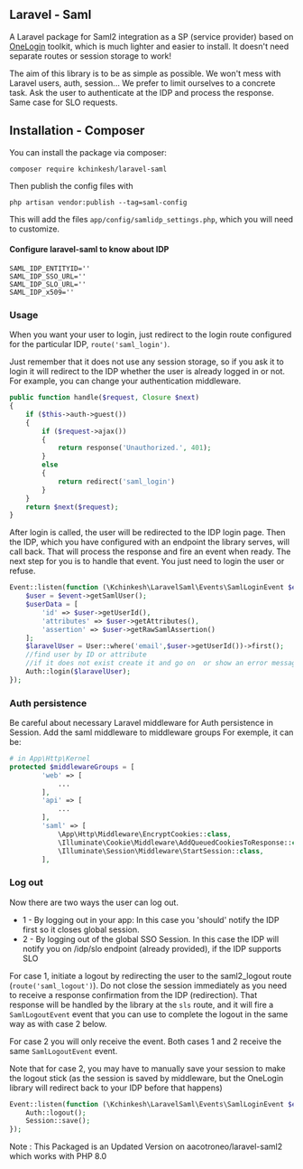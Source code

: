 ## Laravel - Saml

A Laravel package for Saml2 integration as a SP (service provider) based on  [OneLogin](https://github.com/onelogin/php-saml) toolkit, which is much lighter and easier to install. It doesn't need separate routes or session storage to work!

The aim of this library is to be as simple as possible. We won't mess with Laravel users, auth, session...  We prefer to limit ourselves to a concrete task. Ask the user to authenticate at the IDP and process the response. Same case for SLO requests.

## Installation - Composer

You can install the package via composer:

```
composer require kchinkesh/laravel-saml
```

Then publish the config files with 

```
php artisan vendor:publish --tag=saml-config
``` 

This will add the files `app/config/samlidp_settings.php`, which you will need to customize.

#### Configure laravel-saml to know about IDP

```env
SAML_IDP_ENTITYID=''
SAML_IDP_SSO_URL=''
SAML_IDP_SLO_URL=''
SAML_IDP_x509=''
```

### Usage

When you want your user to login, just redirect to the login route configured for the particular IDP, 
`route('saml_login')`.

Just remember that it does not use any session storage, so if you ask it to login it will redirect to the IDP whether the user is already logged in or not. For example, you can change your authentication middleware.

```php
public function handle($request, Closure $next)
{
    if ($this->auth->guest())
    {
        if ($request->ajax())
        {
            return response('Unauthorized.', 401);
        }
        else
        {
            return redirect('saml_login')
        }
    }
    return $next($request);
}
```

After login is called, the user will be redirected to the IDP login page. Then the IDP, which you have configured with an endpoint the library serves, will call back. That will process the response and fire an event when ready. The next step for you is to handle that event. You just need to login the user or refuse.

```php
Event::listen(function (\Kchinkesh\LaravelSaml\Events\SamlLoginEvent $event) {
    $user = $event->getSamlUser();
    $userData = [
        'id' => $user->getUserId(),
        'attributes' => $user->getAttributes(),
        'assertion' => $user->getRawSamlAssertion()
    ];
    $laravelUser = User::where('email',$user->getUserId())->first();
    //find user by ID or attribute
    //if it does not exist create it and go on  or show an error message
    Auth::login($laravelUser);
});
```
### Auth persistence

Be careful about necessary Laravel middleware for Auth persistence in Session.
Add the saml middleware to middleware groups
For exemple, it can be:

```php
# in App\Http\Kernel
protected $middlewareGroups = [
        'web' => [
            ...
        ],
        'api' => [
            ...
        ],
        'saml' => [
            \App\Http\Middleware\EncryptCookies::class,
            \Illuminate\Cookie\Middleware\AddQueuedCookiesToResponse::class,
            \Illuminate\Session\Middleware\StartSession::class,
        ],

```

### Log out
Now there are two ways the user can log out.
 + 1 - By logging out in your app: In this case you 'should' notify the IDP first so it closes global session.
 + 2 - By logging out of the global SSO Session. In this case the IDP will notify you on /idp/slo endpoint (already provided), if the IDP supports SLO

For case 1, initiate a logout by redirecting the user to the saml2_logout route (`route('saml_logout')`). Do not close the session immediately as you need to receive a response confirmation from the IDP (redirection). That response will be handled by the library at the `sls` route, and it will fire a `SamlLogoutEvent` event that you can use to complete the logout in the same way as with case 2 below.

For case 2 you will only receive the event. Both cases 1 and 2 receive the same `SamlLogoutEvent` event. 

Note that for case 2, you may have to manually save your session to make the logout stick (as the session is saved by middleware, but the OneLogin library will redirect back to your IDP before that happens)

```php
Event::listen(function (\Kchinkesh\LaravelSaml\Events\SamlLoginEvent $event) {
    Auth::logout();
    Session::save();
});
```

Note : This Packaged is an Updated Version on aacotroneo/laravel-saml2 which works with PHP 8.0